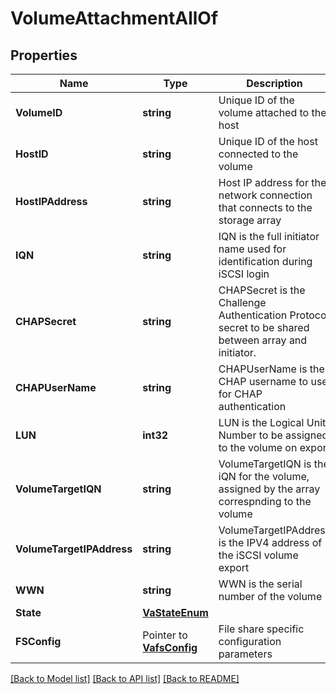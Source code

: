 # VolumeAttachmentAllOf

## Properties

Name | Type | Description | Notes
------------ | ------------- | ------------- | -------------
**VolumeID** | **string** | Unique ID of the volume attached to the host | [optional] 
**HostID** | **string** | Unique ID of the host connected to the volume | [optional] 
**HostIPAddress** | **string** | Host IP address for the network connection that connects to the storage array | [optional] 
**IQN** | **string** | IQN is the full initiator name used for identification during iSCSI login | [optional] 
**CHAPSecret** | **string** | CHAPSecret is the Challenge Authentication Protocol secret to be shared between array and initiator. | [optional] 
**CHAPUserName** | **string** | CHAPUserName is the CHAP username to use for CHAP authentication | [optional] 
**LUN** | **int32** | LUN is the Logical Unit Number to be assigned to the volume on export | [optional] 
**VolumeTargetIQN** | **string** | VolumeTargetIQN is the iQN for the volume, assigned by the array correspnding to the volume | [optional] 
**VolumeTargetIPAddress** | **string** | VolumeTargetIPAddress is the IPV4 address of the iSCSI volume export | [optional] 
**WWN** | **string** | WWN is the serial number of the volume | [optional] 
**State** | [**VaStateEnum**](VaStateEnum.md) |  | [optional] 
**FSConfig** | Pointer to [**VafsConfig**](VAFSConfig.md) | File share specific configuration parameters | [optional] 

[[Back to Model list]](../README.md#documentation-for-models) [[Back to API list]](../README.md#documentation-for-api-endpoints) [[Back to README]](../README.md)


